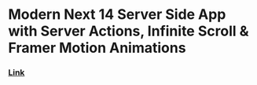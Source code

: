 # Modern Next 14 Server Side App with Server Actions, Infinite Scroll & Framer Motion Animations

### [Link](https://animevault-seven.vercel.app)
